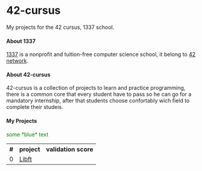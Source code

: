 # 42-cursus
My projects for the 42 cursus, 1337 school.

<h4>About 1337</h4>
<p>
  <a target="_blank" href="https://1337.ma/">1337</a> is a nonprofit and tuition-free computer science school, it belong to <a href="https://42.fr/le-reseau-mondial/">42 network</a>.
</p>

<h4>About 42-cursus</h4>
<p>
  42-cursus is a collection of projects to learn and practice programming, there is a common core that every student have to pass so he can go for a mandatory internship, after that students choose confortably wich field to complete their studeis.
</p>

<h4>My Projects</h4>
<table>
    <th>#</th>
    <th>project</th>
    <th>validation score</th>
  <tr>
    <td>0</td>
    <td><a href="https://github.com/Labrahmi/Libft">Libft</a></td>
    <!-- <td style="color: green;">115%</td> -->
    <span style="color:green">some *blue* text</span>
  </tr>
</table>
